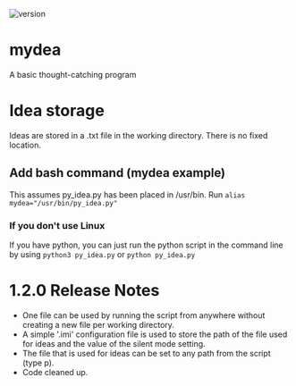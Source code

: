 ![version](https://img.shields.io/badge/version-1.2.0-success)
# mydea
A basic thought-catching program

# Idea storage
Ideas are stored in a .txt file in the working directory. There is no fixed location.

## Add bash command (mydea example)
This assumes py_idea.py has been placed in /usr/bin.
Run `alias mydea="/usr/bin/py_idea.py"`

### If you don't use Linux
If you have python, you can just run the python script in the command line by using `python3 py_idea.py` or `python py_idea.py`

# 1.2.0 Release Notes
- One file can be used by running the script from anywhere without creating a new file per working directory.
- A simple '.imi' configuration file is used to store the path of the file used for ideas and the value of the silent mode setting.
- The file that is used for ideas can be set to any path from the script (type p).
- Code cleaned up.
